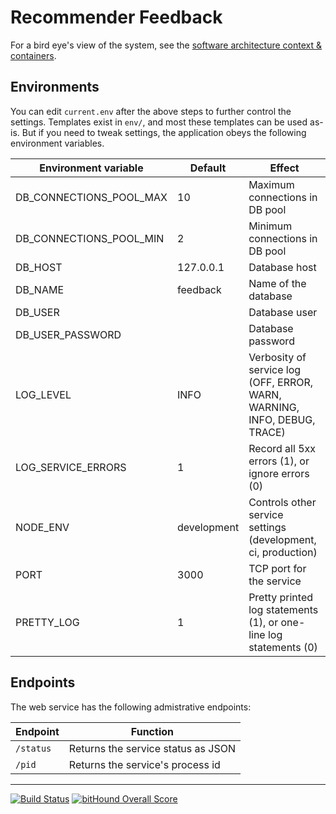 # Recommender Feedback

For a bird eye's view of the system, see the [software architecture context & containers](doc/architecturet.pdf).

## Environments

You can edit `current.env` after the above steps to further control the settings.  Templates exist in `env/`, and most these templates can be used as-is.  But if you need to tweak settings, the application obeys the following environment variables.

| Environment variable    | Default     | Effect                           |
| ----------------------- | ----------- | -------------------------------- |
| DB_CONNECTIONS_POOL_MAX | 10          | Maximum connections in DB pool   |
| DB_CONNECTIONS_POOL_MIN | 2           | Minimum connections in DB pool   |
| DB_HOST                 | 127.0.0.1   | Database host                    |
| DB_NAME                 | feedback    | Name of the database             |
| DB_USER                 |             | Database user                    |
| DB_USER_PASSWORD        |             | Database password                |
| LOG_LEVEL               | INFO        | Verbosity of service log (OFF, ERROR, WARN, WARNING, INFO, DEBUG, TRACE) |
| LOG_SERVICE_ERRORS      | 1           | Record all 5xx errors (1), or ignore errors (0) |
| NODE_ENV                | development | Controls other service settings (development, ci, production) |
| PORT                    | 3000        | TCP port for the service         |
| PRETTY_LOG              | 1           | Pretty printed log statements (1), or one-line log statements (0) |


## Endpoints

The web service has the following admistrative endpoints:

| Endpoint  | Function |
| --------- | -------- |
| `/status` | Returns the service status as JSON |
| `/pid`    | Returns the service's process id   |

----

[![Build Status](https://travis-ci.org/DBCDK/recommender-feedback.svg?branch=master)](https://travis-ci.org/DBCDK/recommender-feedback)
[![bitHound Overall Score](https://www.bithound.io/github/DBCDK/recommender-feedback/badges/score.svg)](https://www.bithound.io/github/DBCDK/recommender-feedback)
